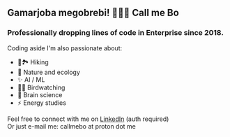 ## Gamarjoba megobrebi! 🤝🤝🤝 Call me Bo

### Professionally dropping lines of code in Enterprise since 2018.

Coding aside I'm also passionate about:
- 🥾🏞️ Hiking
- 🌱 Nature and ecology
- ✨ AI / ML
- 🐧🦅 Birdwatching
- 🧠 Brain science
- ⚡ Energy studies

Feel free to connect with me on [LinkedIn](https://www.linkedin.com/in/boris-webdev/) (auth required)\
Or just e-mail me: callmebo at proton dot me
